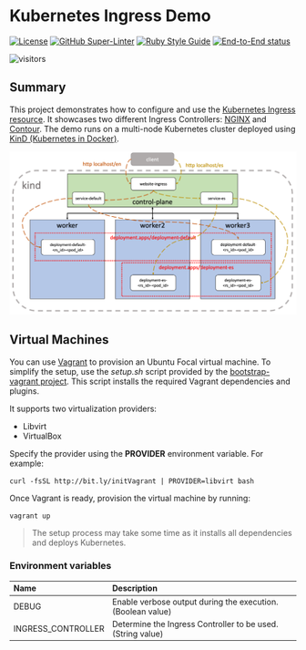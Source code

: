 # Kubernetes Ingress Demo

<!-- markdown-link-check-disable-next-line -->

[![License](https://img.shields.io/badge/License-Apache%202.0-blue.svg)](https://opensource.org/licenses/Apache-2.0)
[![GitHub Super-Linter](https://github.com/electrocucaracha/k8s-Ingress-demo/workflows/Lint%20Code%20Base/badge.svg)](https://github.com/marketplace/actions/super-linter)
[![Ruby Style Guide](https://img.shields.io/badge/code_style-rubocop-brightgreen.svg)](https://github.com/rubocop/rubocop)
[![End-to-End status](https://github.com/electrocucaracha/k8s-Ingress-demo/actions/workflows/ci.yml/badge.svg)](https://github.com/electrocucaracha/k8s-Ingress-demo/actions/workflows/ci.yml)

<!-- markdown-link-check-disable-next-line -->

![visitors](https://visitor-badge.laobi.icu/badge?page_id=electrocucaracha.k8s-Ingress-demo)

## Summary

This project demonstrates how to configure and use the [Kubernetes Ingress resource][1].
It showcases two different Ingress Controllers: [NGINX][2] and [Contour][3].
The demo runs on a multi-node Kubernetes cluster deployed using [KinD (Kubernetes in Docker)][4].

![Dashboard](img/diagram.png)

## Virtual Machines

You can use [Vagrant][5] to provision an Ubuntu Focal virtual machine.
To simplify the setup, use the _setup.sh_ script provided by the [bootstrap-vagrant project][6].
This script installs the required Vagrant dependencies and plugins.

It supports two virtualization providers:

- Libvirt
- VirtualBox

Specify the provider using the **PROVIDER** environment variable. For example:

    curl -fsSL http://bit.ly/initVagrant | PROVIDER=libvirt bash

Once Vagrant is ready, provision the virtual machine by running:

    vagrant up

> The setup process may take some time as it installs all dependencies and deploys Kubernetes.

### Environment variables

| Name               | Description                                                |
| :----------------- | :--------------------------------------------------------- |
| DEBUG              | Enable verbose output during the execution.(Boolean value) |
| INGRESS_CONTROLLER | Determine the Ingress Controller to be used.(String value) |

[1]: https://kubernetes.io/docs/concepts/services-networking/ingress/
[2]: https://kubernetes.github.io/ingress-nginx/
[3]: https://projectcontour.io/
[4]: https://kind.sigs.k8s.io/
[5]: https://www.vagrantup.com/
[6]: https://github.com/electrocucaracha/bootstrap-vagrant
